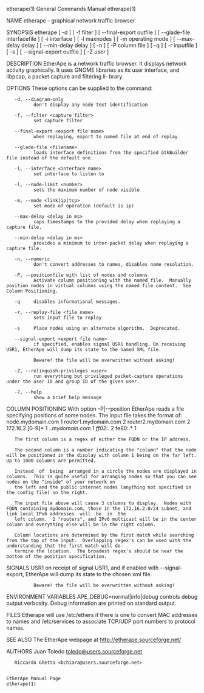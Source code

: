 etherape(1)                                                                       General Commands Manual                                                                      etherape(1)

NAME
       etherape - graphical network traffic browser

SYNOPSIS
       etherape  [ -d ] [ -f filter ] [ --final-export outfile ] [ --glade-file interfacefile ] [ -i interface ] [ -l maxnodes ] [ -m operating mode ] [ --max-delay delay ] [ --min-delay
       delay ] [ -n ] [ -P column file ] [ -q ] [ -r inputfile ] [ -s ] [ --signal-export outfile ] [ -Z user ]

DESCRIPTION
       EtherApe is a network traffic browser. It displays network activity graphically. It uses GNOME libraries as its user interface, and libpcap, a packet  capture  and  filtering  li‐
       brary.

OPTIONS
       These options can be supplied to the command:

       -d, --diagram-only
              don't display any node text identification

       -f, --filter <capture filter>
              set capture filter

       --final-export <export file name>
              when replaying, export to named file at end of replay

       --glade-file <filename>
              loads interface definitions from the specified GtkBuilder file instead of the default one.

       -i, --interface <interface name>
              set interface to listen to

       -l, --node-limit <number>
              sets the maximum number of node visible

       -m, --mode <link|ip|tcp>
              set mode of operation (default is ip)

       --max-delay <delay in ms>
              caps timestamps to the provided delay when replaying a capture file.

       --min-delay <delay in ms>
              provides a minimum to inter-packet delay when replaying a capture file.

       -n, --numeric
              don't convert addresses to names, disables name resolution.

       -P, --positionfile with list of nodes and columns
              Activate column positioning with the named file.  Manually position nodes in virtual columns using the named file content.  See Column Positioning.

       -q     disables informational messages.

       -r, --replay-file <file name>
              sets input file to replay

       -s     Place nodes using an alternate algorithm.  Deprecated.

       --signal-export <export file name>
              if specified, enables signal USR1 handling. On receiving USR1, EtherApe will dump its state to the named XML file.

              Beware! the file will be overwritten without asking!

       -Z, --relinquish-privileges <user>
              run everything but privileged packet-capture operations under the user ID and group ID of the given user.

       -?, --help
              show a brief help message

COLUMN POSITIONING
       With option -P|--position EtherApe reads a file specifying positions of some nodes. The input file takes the format of:
         node.mydomain.com        1
         router1.mydomain.com     2
         router2.mydomain.com     2
         172.16.2.[0-9]*          1
         .*.mydomain.com          1
         ff02:.*                  2
         fe80:.*                  1

       The first column is a regex of either the FQDN or the IP address.

       The second column is a number indicating the "column" that the node will be positioned in the display with column 1 being on the far left. Up to 1000 columns are permitted.

       Instead  of  being  arranged in a circle the nodes are displayed in columns.  This is quite useful for arranging nodes so that you can see nodes on the "inside" of your network on
       the left and the public internet nodes (anything not specified in the config file) on the right.

       The input file above will cause 3 columns to display.  Nodes with FQDN containing mydomain.com, those in the 172.16.2.0/24 subnet, and link local IPv6 addresses  will  be  in  the
       left column.  2 "routers", and IPv6 multicast will be in the center column and everything else will be in the right column.

       Column locations are determined by the first match while searching from the top of the input.  Overlapping regex's can be used with the understanding that the first match will de‐
       termine the location.  The broadest regex's should be near the bottom of the position specification.

SIGNALS
       USR1   on receipt of signal USR1, and if enabled with --signal-export, EtherApe will dump its state to the chosen xml file.

              Beware! the file will be overwritten without asking!

ENVIRONMENT VARIABLES
       APE_DEBUG=normal|info|debug
              controls debug output verbosity. Debug information are printed on standard output.

FILES
       Etherape will use /etc/ethers if there is one to convert MAC addresses to names and /etc/services to associate TCP/UDP port numbers to protocol names.

SEE ALSO
       The EtherApe webpage at http://etherape.sourceforge.net/

AUTHORS
       Juan Toledo <toledo@users.sourceforge.net>

       Riccardo Ghetta <bchiara@users.sourceforge.net>

                                                                                   EtherApe Manual Page                                                                        etherape(1)
